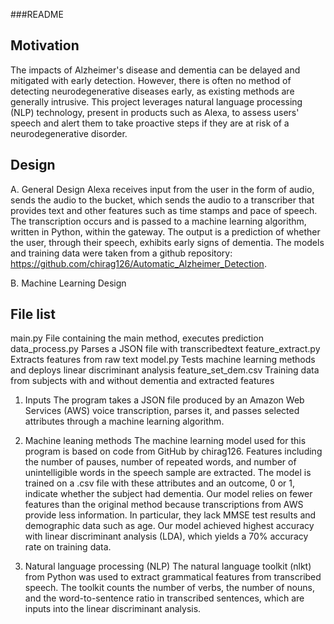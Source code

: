 ###README

Motivation
------------------
The impacts of Alzheimer's disease and dementia can be delayed and mitigated with early detection. 
However, there is often no method of detecting neurodegenerative diseases early, as existing
methods are generally intrusive. This project leverages natural language processing (NLP) technology,
present in products such as Alexa, to assess users' speech and alert them to take proactive
steps if they are at risk of a neurodegenerative disorder. 

Design
------------------
A. General Design
Alexa receives input from the user in the form of audio, sends the audio to the bucket, which
sends the audio to a transcriber that provides text and other features such as time stamps and
pace of speech. The transcription occurs and is passed to a machine learning algorithm, written 
in Python, within the gateway. The output is a prediction of whether the user, through their speech,
exhibits early signs of dementia. The models and training data were taken from a github repository:
https://github.com/chirag126/Automatic_Alzheimer_Detection. 

B. Machine Learning Design

File list
------------------
main.py                File containing the main method, executes prediction
data_process.py        Parses a JSON file with transcribedtext
feature_extract.py     Extracts features from raw text 
model.py               Tests machine learning methods and deploys linear discriminant analysis
feature_set_dem.csv    Training data from subjects with and without dementia and extracted features


1. Inputs
The program takes a JSON file produced by an Amazon Web Services (AWS) voice transcription,
parses it, and passes selected attributes through a machine learning algorithm. 

2. Machine leaning methods
The machine learning model used for this program is based on code from GitHub by chirag126.
Features including the number of pauses, number of repeated words, and number of unintelligible
words in the speech sample are extracted. The model is trained on a .csv file with these 
attributes and an outcome, 0 or 1, indicate whether the subject had dementia. Our model relies 
on fewer features than the original method because transcriptions from AWS provide less information. 
In particular, they lack MMSE test results and demographic data such as age. Our model achieved
highest accuracy with linear discriminant analysis (LDA), which yields a 70% accuracy rate 
on training data. 

3. Natural language processing (NLP) 
The natural language toolkit (nlkt) from Python was used to extract grammatical features from
transcribed speech. The toolkit counts the number of verbs, the number of nouns, and the word-to-sentence
ratio in transcribed sentences, which are inputs into the linear discriminant analysis. 




